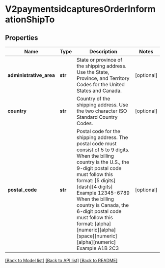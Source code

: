 # V2paymentsidcapturesOrderInformationShipTo

## Properties
Name | Type | Description | Notes
------------ | ------------- | ------------- | -------------
**administrative_area** | **str** | State or province of the shipping address. Use the State, Province, and Territory Codes for the United States and Canada.  | [optional] 
**country** | **str** | Country of the shipping address. Use the two character ISO Standard Country Codes. | [optional] 
**postal_code** | **str** | Postal code for the shipping address. The postal code must consist of 5 to 9 digits.  When the billing country is the U.S., the 9-digit postal code must follow this format: [5 digits][dash][4 digits]  Example 12345-6789  When the billing country is Canada, the 6-digit postal code must follow this format: [alpha][numeric][alpha][space][numeric][alpha][numeric]  Example A1B 2C3  | [optional] 

[[Back to Model list]](../README.md#documentation-for-models) [[Back to API list]](../README.md#documentation-for-api-endpoints) [[Back to README]](../README.md)


